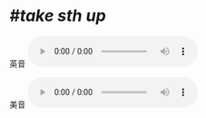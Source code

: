 # ***\#take sth up*** 
英音
<audio src="./media/take sth up1_AAC.aac" controls="controls"></audio>

美音
<audio src="./media/take sth up2_AAC.aac" controls="controls"></audio>



  

